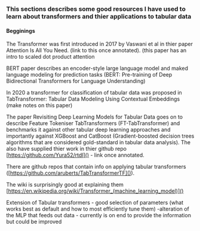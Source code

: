 ### This sections describes some good resources I have used to learn about transformers and thier applications to tabular data


#### Begginings
The Transformer was first introduced in 2017 by Vaswani et al in thier paper Attention Is All You Need. (link to this once annotated). (this paper has an intro to scaled dot product attention

BERT paper describes an encoder-style large language model and maked language modeling for prediction tasks (BERT: Pre-training of Deep Bidirectional Transformers for Language Understanding)




In 2020 a transformer for classification of tabular data was proposed in TabTransformer: Tabular Data Modeling Using Contextual Embeddings (make notes on this paper)

The paper Revisiting Deep Learning Models for Tabular Data goes on to describe Feature Tokeniser TabTransformers (FT-TabTransformer) and benchmarks it against other tabular deep learning approaches and importantly against XGBoost and CatBoost (Gradient-boosted decision trees algorithms that are considered gold-standard in tabular data analysis). The also have supplied thier work in thier github repo [https://github.com/Yura52/rtdl]() - link once annotated.





There are github repos that contain info on applying tabular transformers ([https://github.com/aruberts/TabTransformerTF]()). 

The wiki is surprisingly good at explaining them [https://en.wikipedia.org/wiki/Transformer_(machine_learning_model)]()


Extension of Tabular transformers - good selection of parameters (what works best as default and how to most efficiently tune them)
-alteration of the MLP that feeds out data - currently is on end to provide the information but could be improved
